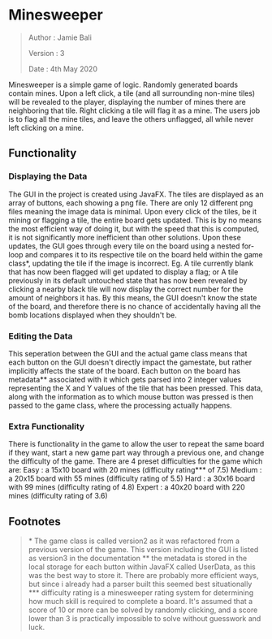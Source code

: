 # Minesweeper

>Author : Jamie Bali
>
>Version : 3
>
>Date : 4th May 2020

Minesweeper is a simple game of logic. Randomly generated boards contain mines. 
Upon a left click, a tile (and all surrounding non-mine tiles) will be revealed
to the player, displaying the number of mines there are neighboring that tile.
Right clicking a tile will flag it as a mine. The users job is to flag all the
mine tiles, and leave the others unflagged, all while never left clicking on a
mine.


## Functionality

### Displaying the Data

The GUI in the project is created using JavaFX. The tiles are displayed as an
array of buttons, each showing a png file. There are only 12 different png files
meaning the image data is minimal.
Upon every click of the tiles, be it mining or flagging a tile, the entire board
gets updated. This is by no means the most efficient way of doing it, but with 
the speed that this is computed, it is not significantly more inefficient than
other solutions.
Upon these updates, the GUI goes through every tile on the board using a nested
for-loop and compares it to its respective tile on the board held within the 
game class*, updating the tile if the image is incorrect.
Eg. A tile currently blank that has now been flagged will get updated to display
    a flag; or
    A tile previously in its default untouched state that has now been revealed
    by clicking a nearby black tile will now display the correct number for the
    amount of neighbors it has.
By this means, the GUI doesn't know the state of the board, and therefore there
is no chance of accidentally having all the bomb locations displayed when they 
shouldn't be.


### Editing the Data

This seperation between the GUI and the actual game class means that each button
on the GUI doesn't directly impact the gamestate, but rather implicitly affects
the state of the board.
Each button on the board has metadata** associated with it which gets parsed 
into 2 integer values representing the X and Y values of the tile that has been
pressed. This data, along with the information as to which mouse button was
pressed is then passed to the game class, where the processing actually happens.

### Extra Functionality

There is functionality in the game to allow the user to repeat the same board if
they want, start a new game part way through a previous one, and change the 
difficulty of the game. There are 4 preset difficulties for the game which are:
Easy : a 15x10 board with 20 mines (difficulty rating*** of 7.5)
Medium : a 20x15 board with 55 mines (difficulty rating of 5.5)
Hard : a 30x16 board with 99 mines (difficulty rating of 4.8)
Expert : a 40x20 board with 220 mines (difficulty rating of 3.6)





## Footnotes

>\* The game class is called version2 as it was refactored from a previous version of the game. This version including the GUI is listed as version3 in the documentation
> \*\* the metadata is stored in the local storage for each button within JavaFX called UserData, as this was the best way to store it. There are probably more efficient ways, but since i already had a parser built this seemed best situationally 
> \*\*\* difficulty rating is a minesweeper rating system for determining how much skill is required to complete a board. It's assumed that a score of 10 or more can be solved by randomly clicking, and a score lower than 3 is practically impossible to solve without guesswork and luck.
